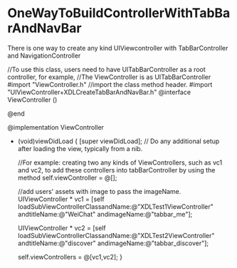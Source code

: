 # OneWayToBuildControllerWithTabBarAndNavBar
There is one way to create any kind UIViewcontroller with TabBarController and NavigationController

//To use this class, users need to have UITabBarController as a root controller, for example,
//The ViewController is as UITabBarController
#import "ViewController.h" 
//import the class method header.
#import "UIViewController+XDLCreateTabBarAndNavBar.h"
@interface ViewController ()

@end

@implementation ViewController

- (void)viewDidLoad {
    [super viewDidLoad];
    // Do any additional setup after loading the view, typically from a nib.

    //For example: creating two any kinds of ViewControllers, such as vc1 and vc2, to add these controllers into tabBarController by using the method self.viewController = @[];

     //add users' assets with image to pass the imageName.
    UIViewController * vc1 = [self loadSubViewControllerClassandName:@"XDLTest1ViewController" andtitleName:@"WeiChat" andimageName:@"tabbar_me"];

    UIViewController * vc2 = [self loadSubViewControllerClassandName:@"XDLTest2ViewController" andtitleName:@"discover" andimageName:@"tabbar_discover"];
    
    self.viewControllers = @[vc1,vc2];
}
